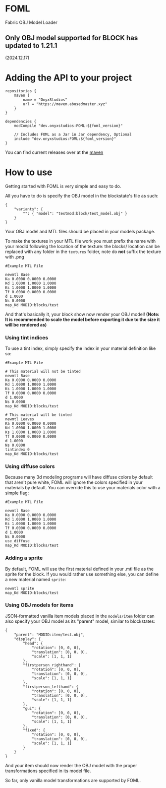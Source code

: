 # FOML
Fabric OBJ Model Loader

## Only OBJ model supported for **BLOCK** has updated to 1.21.1
(2024.12.17)

# Adding the API to your project

```
repositories {
    maven {
        name = "OnyxStudios"
        url = "https://maven.abusedmaster.xyz"
    }
}

dependencies {
    modCompile "dev.onyxstudios:FOML:${foml_version}"
    
    // Includes FOML as a Jar in Jar dependency, Optional
    include "dev.onyxstudios:FOML:${foml_version}"
}
```

You can find current releases over at the [maven](https://maven.abusedmaster.xyz/com/github/OnyxStudios/FOML/)

# How to use
Getting started with FOML is very simple and easy to do.

All you have to do is specify the OBJ model in the blockstate's file as such:

```
{
    "variants": {
        "": { "model": "testmod:block/test_model.obj" }
    }
}
```

Your OBJ model and MTL files should be placed in your models package.

To make the textures in your MTL file work you must prefix the name with your modid following the location of the texture:
the blocks/ location can be replaced with any folder in the `textures` folder, note do **not** suffix the texture with .png


```
#Example MTL File

newmtl Base
Ka 0.0000 0.0000 0.0000
Kd 1.0000 1.0000 1.0000
Ks 1.0000 1.0000 1.0000
Tf 0.0000 0.0000 0.0000
d 1.0000
Ns 0.0000
map_Kd MODID:blocks/test
```

And that's basically it, your block show now render your OBJ model! **(Note: It is recommended to scale the model before exporting it due to the size it will be rendered as)**

### Using tint indices
To use a tint index, simply specify the index in your material definition like so:

```
#Example MTL File

# This material will not be tinted
newmtl Base
Ka 0.0000 0.0000 0.0000
Kd 1.0000 1.0000 1.0000
Ks 1.0000 1.0000 1.0000
Tf 0.0000 0.0000 0.0000
d 1.0000
Ns 0.0000
map_Kd MODID:blocks/test

# This material will be tinted
newmtl Leaves
Ka 0.0000 0.0000 0.0000
Kd 1.0000 1.0000 1.0000
Ks 1.0000 1.0000 1.0000
Tf 0.0000 0.0000 0.0000
d 1.0000
Ns 0.0000
tintindex 0
map_Kd MODID:blocks/test
```

### Using diffuse colors
Because many 3d modeling programs will have diffuse colors by default that aren't pure white, FOML will ignore the colors specified in your materials by default. You can override this to use your materials color with a simple flag:

```
#Example MTL File

newmtl Base
Ka 0.0000 0.0000 0.0000
Kd 1.0000 1.0000 1.0000
Ks 1.0000 1.0000 1.0000
Tf 0.0000 0.0000 0.0000
d 1.0000
Ns 0.0000
use_diffuse
map_Kd MODID:blocks/test
```

### Adding a sprite
By default, FOML will use the first material defined in your .mtl file as the sprite for the block. If you would rather use something else, you can define a new material named `sprite`:

```
newmtl sprite
map_Kd MODID:blocks/test
```

### Using OBJ models for items

JSON-formatted vanilla item models placed in the `models/item` folder can also specify your OBJ model as its "parent" model, similar to blockstates:

```
{
    "parent": "MODID:item/test.obj",
    "display": {
        "head": {
            "rotation": [0, 0, 0],
            "translation": [0, 0, 0],
            "scale": [1, 1, 1]
        },
        "firstperson_righthand": {
            "rotation": [0, 0, 0],
            "translation": [0, 0, 0],
            "scale": [1, 1, 1]
        },
        "firstperson_lefthand": {
            "rotation": [0, 0, 0],
            "translation": [0, 0, 0],
            "scale": [1, 1, 1]
        },
        "gui": {
            "rotation": [0, 0, 0],
            "translation": [0, 0, 0],
            "scale": [1, 1, 1]
        },
        "fixed": {
            "rotation": [0, 0, 0],
            "translation": [0, 0, 0],
            "scale": [1, 1, 1]
        }
    }
}
```
And your item should now render the OBJ model with the proper transformations specified in its model file.

So far, only vanilla model transformations are supported by FOML.
